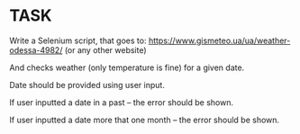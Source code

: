 # TASK

Write a Selenium script, that goes to: https://www.gismeteo.ua/ua/weather-odessa-4982/ (or any other website)

And checks weather (only temperature is fine) for a given date.

Date should be provided using user input.

If user inputted a date in a past – the error should be shown.

If user inputted a date more that one month – the error should be shown. 